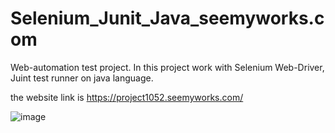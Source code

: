 # Selenium_Junit_Java_seemyworks.com
Web-automation test project. In this project work with Selenium Web-Driver, Juint test runner on java language.

the website link is 
https://project1052.seemyworks.com/


![image](https://github.com/FardinArpon/seemyworks.com-Test-Automation-selenium/assets/87892957/efb2eb5d-e6d2-467e-9b8f-a6bb23a78821)
